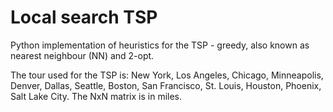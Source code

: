 # Local search TSP

Python implementation of heuristics for the TSP - greedy, also known as nearest neighbour (NN) and 2-opt.

The tour used for the TSP is: New York, Los Angeles, Chicago, Minneapolis, Denver, Dallas, Seattle, Boston, San Francisco, St. Louis, Houston, Phoenix, Salt Lake City. The NxN matrix is in miles.